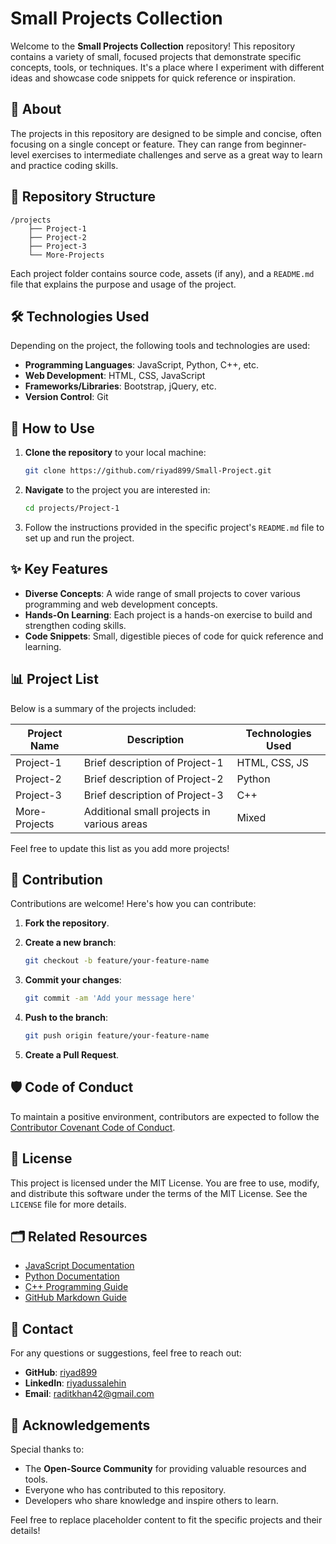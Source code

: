 # Small Projects Collection

Welcome to the **Small Projects Collection** repository! This repository contains a variety of small, focused projects that demonstrate specific concepts, tools, or techniques. It's a place where I experiment with different ideas and showcase code snippets for quick reference or inspiration.

## 📝 About

The projects in this repository are designed to be simple and concise, often focusing on a single concept or feature. They can range from beginner-level exercises to intermediate challenges and serve as a great way to learn and practice coding skills.

## 📂 Repository Structure

```
/projects
    ├── Project-1
    ├── Project-2
    ├── Project-3
    └── More-Projects
```

Each project folder contains source code, assets (if any), and a `README.md` file that explains the purpose and usage of the project.

## 🛠️ Technologies Used

Depending on the project, the following tools and technologies are used:

- **Programming Languages**: JavaScript, Python, C++, etc.
- **Web Development**: HTML, CSS, JavaScript
- **Frameworks/Libraries**: Bootstrap, jQuery, etc.
- **Version Control**: Git

## 🚀 How to Use

1. **Clone the repository** to your local machine:

   ```bash
   git clone https://github.com/riyad899/Small-Project.git
   ```

2. **Navigate** to the project you are interested in:

   ```bash
   cd projects/Project-1
   ```

3. Follow the instructions provided in the specific project's `README.md` file to set up and run the project.

## ✨ Key Features

- **Diverse Concepts**: A wide range of small projects to cover various programming and web development concepts.
- **Hands-On Learning**: Each project is a hands-on exercise to build and strengthen coding skills.
- **Code Snippets**: Small, digestible pieces of code for quick reference and learning.

## 📊 Project List

Below is a summary of the projects included:

| Project Name | Description                              | Technologies Used  |
|--------------|------------------------------------------|---------------------|
| Project-1    | Brief description of Project-1            | HTML, CSS, JS       |
| Project-2    | Brief description of Project-2            | Python              |
| Project-3    | Brief description of Project-3            | C++                 |
| More-Projects| Additional small projects in various areas| Mixed               |

Feel free to update this list as you add more projects!

## 📌 Contribution

Contributions are welcome! Here's how you can contribute:

1. **Fork the repository**.
2. **Create a new branch**:

   ```bash
   git checkout -b feature/your-feature-name
   ```

3. **Commit your changes**:

   ```bash
   git commit -am 'Add your message here'
   ```

4. **Push to the branch**:

   ```bash
   git push origin feature/your-feature-name
   ```

5. **Create a Pull Request**.

## 🛡️ Code of Conduct

To maintain a positive environment, contributors are expected to follow the [Contributor Covenant Code of Conduct](https://www.contributor-covenant.org/version/2/1/code_of_conduct/).

## 📄 License

This project is licensed under the MIT License. You are free to use, modify, and distribute this software under the terms of the MIT License. See the `LICENSE` file for more details.

## 🗂️ Related Resources

- [JavaScript Documentation](https://developer.mozilla.org/en-US/docs/Web/JavaScript)
- [Python Documentation](https://docs.python.org/3/)
- [C++ Programming Guide](https://cplusplus.com)
- [GitHub Markdown Guide](https://guides.github.com/features/mastering-markdown/)

## 📧 Contact

For any questions or suggestions, feel free to reach out:

- **GitHub**: [riyad899](https://github.com/riyad899)
- **LinkedIn**: [riyadussalehin](https://www.linkedin.com/in/riyadussalehin/)
- **Email**: raditkhan42@gmail.com

## 🤝 Acknowledgements

Special thanks to:

- The **Open-Source Community** for providing valuable resources and tools.
- Everyone who has contributed to this repository.
- Developers who share knowledge and inspire others to learn.

Feel free to replace placeholder content to fit the specific projects and their details!
